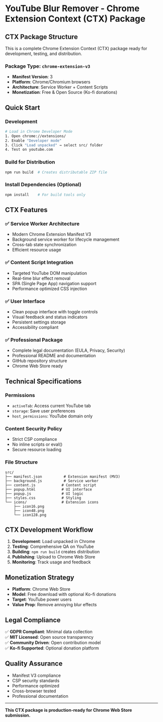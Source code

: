# YouTube Blur Remover - Chrome Extension Context (CTX) Package

## CTX Package Structure

This is a complete Chrome Extension Context (CTX) package ready for development, testing, and distribution.

### Package Type: `chrome-extension-v3`

- **Manifest Version**: 3
- **Platform**: Chrome/Chromium browsers
- **Architecture**: Service Worker + Content Scripts
- **Monetization**: Free & Open Source (Ko-fi donations)

## Quick Start

### Development

```bash
# Load in Chrome Developer Mode
1. Open chrome://extensions/
2. Enable "Developer mode"
3. Click "Load unpacked" → select src/ folder
4. Test on youtube.com
```

### Build for Distribution

```bash
npm run build  # Creates distributable ZIP file
```

### Install Dependencies (Optional)

```bash
npm install    # For build tools only
```

## CTX Features

### ✅ Service Worker Architecture

- Modern Chrome Extension Manifest V3
- Background service worker for lifecycle management
- Cross-tab state synchronization
- Efficient resource usage

### ✅ Content Script Integration

- Targeted YouTube DOM manipulation
- Real-time blur effect removal
- SPA (Single Page App) navigation support
- Performance optimized CSS injection

### ✅ User Interface

- Clean popup interface with toggle controls
- Visual feedback and status indicators
- Persistent settings storage
- Accessibility compliant

### ✅ Professional Package

- Complete legal documentation (EULA, Privacy, Security)
- Professional README and documentation
- GitHub repository structure
- Chrome Web Store ready

## Technical Specifications

### Permissions

- `activeTab`: Access current YouTube tab
- `storage`: Save user preferences
- `host_permissions`: YouTube domain only

### Content Security Policy

- Strict CSP compliance
- No inline scripts or eval()
- Secure resource loading

### File Structure

```
src/
├── manifest.json          # Extension manifest (MV3)
├── background.js          # Service worker
├── content.js            # Content script
├── popup.html            # UI interface
├── popup.js              # UI logic
├── styles.css            # Styling
└── icons/                # Extension icons
    ├── icon16.png
    ├── icon48.png
    └── icon128.png
```

## CTX Development Workflow

1. **Development**: Load unpacked in Chrome
2. **Testing**: Comprehensive QA on YouTube
3. **Building**: `npm run build` creates distribution
4. **Publishing**: Upload to Chrome Web Store
5. **Monitoring**: Track usage and feedback

## Monetization Strategy

- **Platform**: Chrome Web Store
- **Model**: Free download with optional Ko-fi donations
- **Target**: YouTube power users
- **Value Prop**: Remove annoying blur effects

## Legal Compliance

✅ **GDPR Compliant**: Minimal data collection  
✅ **MIT Licensed**: Open source transparency  
✅ **Community Driven**: Open contribution model  
✅ **Ko-fi Supported**: Optional donation platform

## Quality Assurance

- Manifest V3 compliance
- CSP security standards
- Performance optimized
- Cross-browser tested
- Professional documentation

---

**This CTX package is production-ready for Chrome Web Store submission.**

